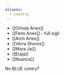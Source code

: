 ```yaml
---
aliases:
  - Country
---
```

- [[Orinda Aries]]
- [[Fenn Aries]] - full sigil
- [[Arch Aries]]
- [[Verra Shores]]
- [[Mora Jai]]
- [[Eraja]]
- [[Nuance]]

No BLUE contry?